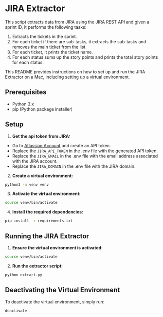 # JIRA Extractor

This script extracts data from JIRA using the JIRA REST API and given a sprint ID, it performs the following tasks:

1. Extracts the tickets in the sprint.
2. For each ticket if there are sub-tasks, it extracts the sub-tasks and removes the main ticket from the list.
3. For each ticket, it prints the ticket name.
4. For each status sums up the story points and prints the total story points for each status.

This README provides instructions on how to set up and run the JIRA Extractor on a Mac, including setting up a virtual environment.

## Prerequisites

- Python 3.x
- pip (Python package installer)

## Setup

1. **Get the api token from JIRA:**

- Go to [Atlassian Account](https://id.atlassian.com/manage-profile/security/api-tokens) and create an API token.
- Replace the `JIRA_API_TOKEN` in the .env file with the generated API token.
- Replace the `JIRA_EMAIL` in the .env file with the email address associated with the JIRA account.
- Replace the `JIRA_DOMAIN` in the .env file with the JIRA domain.

2. **Create a virtual environment:**

```sh
python3 -m venv venv
```

3. **Activate the virtual environment:**

```sh
source venv/bin/activate
```

4. **Install the required dependencies:**

```sh
pip install -r requirements.txt
```

## Running the JIRA Extractor

1. **Ensure the virtual environment is activated:**

```sh
source venv/bin/activate
```

2. **Run the extractor script:**

```sh
python extract.py
```

## Deactivating the Virtual Environment

To deactivate the virtual environment, simply run:

```sh
deactivate
```
